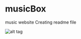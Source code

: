 # musicBox
music website
Creating readme file

![alt tag](https://raw.github.com/fescalona4/musicBox/master/musicBox.JPG)
